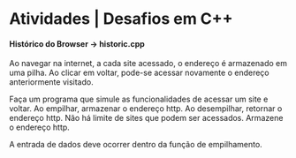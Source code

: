 # Atividades | Desafios em C++

#### Histórico do Browser -> historic.cpp

Ao  navegar  na  internet,  a  cada  site  acessado,  o  endereço  é armazenado em uma pilha. Ao clicar em voltar, pode-se acessar novamente o endereço anteriormente visitado.

Faça um programa que simule as funcionalidades de acessar um site  e  voltar.  Ao  empilhar,  armazenar  o  endereço  http.  Ao desempilhar,  retornar  o  endereço  http.  Não  há  limite  de  sites que podem ser acessados. Armazene  o  endereço  http.  

A  entrada  de  dados  deve  ocorrer dentro da função de empilhamento.


